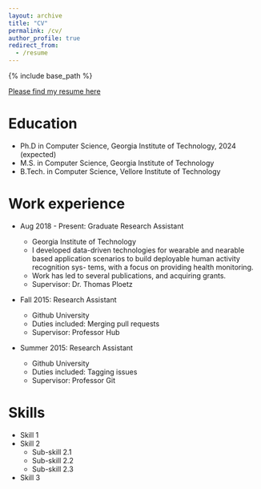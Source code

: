 ```yaml
---
layout: archive
title: "CV"
permalink: /cv/
author_profile: true
redirect_from:
  - /resume
---
```


{% include base_path %}

[Please find my resume here](http://shruthihiremath.github.io/files/Shruthi_Hiremath_CV_Gatech-2.pdf)

Education
======
* Ph.D in Computer Science, Georgia Institute of Technology, 2024 (expected)
* M.S. in Computer Science, Georgia Institute of Technology
* B.Tech. in Computer Science, Vellore Institute of Technology

Work experience
======
* Aug 2018 - Present: Graduate Research Assistant
  * Georgia Institute of Technology
  * I developed data-driven technologies for wearable and nearable based
  application scenarios to build deployable human activity recognition sys-
  tems, with a focus on providing health monitoring.
  * Work has led to several publications, and acquiring grants.
  * Supervisor: Dr. Thomas Ploetz

* Fall 2015: Research Assistant
  * Github University
  * Duties included: Merging pull requests
  * Supervisor: Professor Hub

* Summer 2015: Research Assistant
  * Github University
  * Duties included: Tagging issues
  * Supervisor: Professor Git
  
Skills
======
* Skill 1
* Skill 2
  * Sub-skill 2.1
  * Sub-skill 2.2
  * Sub-skill 2.3
* Skill 3

